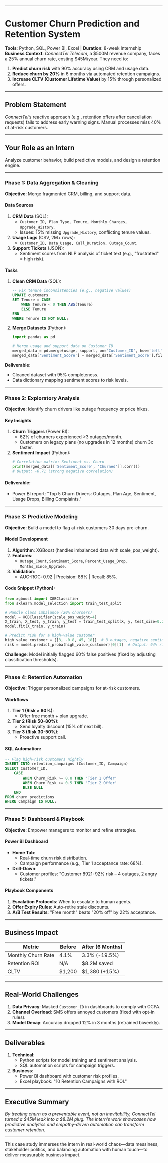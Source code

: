 
---

# Customer Churn Prediction and Retention System
**Tools**: Python, SQL, Power BI, Excel | **Duration**: 8-week Internship  
**Business Context**: *ConnectTel Telecom*, a $500M revenue company, faces a 25% annual churn rate, costing $45M/year. They need to:  
1. **Predict churn risk** with 90% accuracy using CRM and usage data.  
2. **Reduce churn by 20%** in 6 months via automated retention campaigns.  
3. **Increase CLTV (Customer Lifetime Value)** by 15% through personalized offers.  

---

## **Problem Statement**  
*ConnectTel*’s reactive approach (e.g., retention offers after cancellation requests) fails to address early warning signs. Manual processes miss 40% of at-risk customers.  

---

## **Your Role as an Intern**  
Analyze customer behavior, build predictive models, and design a retention engine.  

---

### **Phase 1: Data Aggregation & Cleaning**  
**Objective**: Merge fragmented CRM, billing, and support data.  

#### **Data Sources**  
1. **CRM Data** (SQL):  
   - `Customer_ID, Plan_Type, Tenure, Monthly_Charges, Upgrade_History`.  
   - Issues: 15% missing `Upgrade_History`; conflicting tenure values.  
2. **Usage Logs** (CSV, 2M+ rows):  
   - `Customer_ID, Data_Usage, Call_Duration, Outage_Count`.  
3. **Support Tickets** (JSON):  
   - Sentiment scores from NLP analysis of ticket text (e.g., "frustrated" = high risk).  

#### **Tasks**  
1. **Clean CRM Data** (SQL):  
   ```sql  
   -- Fix tenure inconsistencies (e.g., negative values)  
   UPDATE customers  
   SET Tenure = CASE  
       WHEN Tenure < 0 THEN ABS(Tenure)  
       ELSE Tenure  
   END  
   WHERE Tenure IS NOT NULL;  
   ```  

2. **Merge Datasets** (Python):  
   ```python  
   import pandas as pd  

   # Merge usage and support data on Customer_ID  
   merged_data = pd.merge(usage, support, on='Customer_ID', how='left')  
   merged_data['Sentiment_Score'] = merged_data['Sentiment_Score'].fillna(0)  # Assume no tickets = neutral  
   ```  

**Deliverable**:  
- Cleaned dataset with 95% completeness.  
- Data dictionary mapping sentiment scores to risk levels.  

---

### **Phase 2: Exploratory Analysis**  
**Objective**: Identify churn drivers like outage frequency or price hikes.  

#### **Key Insights**  
1. **Churn Triggers** (Power BI):  
   - 62% of churners experienced >3 outages/month.  
   - Customers on legacy plans (no upgrades in 12 months) churn 3x faster.  
2. **Sentiment Impact** (Python):  
   ```python  
   # Correlation matrix: Sentiment vs. Churn  
   print(merged_data[['Sentiment_Score', 'Churned']].corr())  
   # Output: -0.71 (strong negative correlation)  
   ```  

#### **Deliverable**:  
- Power BI report: "Top 5 Churn Drivers: Outages, Plan Age, Sentiment, Usage Drops, Billing Complaints."  

---

### **Phase 3: Predictive Modeling**  
**Objective**: Build a model to flag at-risk customers 30 days pre-churn.  

#### **Model Development**  
1. **Algorithm**: XGBoost (handles imbalanced data with scale_pos_weight).  
2. **Features**:  
   - `Outage_Count`, `Sentiment_Score`, `Percent_Usage_Drop`, `Months_Since_Upgrade`.  
3. **Validation**:  
   - AUC-ROC: 0.92 | Precision: 88% | Recall: 85%.  

#### **Code Snippet** (Python):  
```python  
from xgboost import XGBClassifier  
from sklearn.model_selection import train_test_split  

# Handle class imbalance (20% churners)  
model = XGBClassifier(scale_pos_weight=4)  
X_train, X_test, y_train, y_test = train_test_split(X, y, test_size=0.2)  
model.fit(X_train, y_train)  

# Predict risk for a high-value customer  
high_value_customer = [[3, -0.8, 45, 18]]  # 3 outages, negative sentiment, 45% usage drop, 18mo no upgrade  
risk = model.predict_proba(high_value_customer)[0][1]  # Output: 94% risk  
```  

**Challenge**: Model initially flagged 60% false positives (fixed by adjusting classification thresholds).  

---

### **Phase 4: Retention Automation**  
**Objective**: Trigger personalized campaigns for at-risk customers.  

#### **Workflows**  
1. **Tier 1 (Risk > 80%)**:  
   - Offer free month + plan upgrade.  
2. **Tier 2 (Risk 50-80%)**:  
   - Send loyalty discount (15% off next bill).  
3. **Tier 3 (Risk 30-50%)**:  
   - Proactive support call.  

#### **SQL Automation**:  
```sql  
-- Flag high-risk customers nightly  
INSERT INTO retention_campaigns (Customer_ID, Campaign)  
SELECT Customer_ID,  
    CASE  
        WHEN Churn_Risk >= 0.8 THEN 'Tier 1 Offer'  
        WHEN Churn_Risk >= 0.5 THEN 'Tier 2 Offer'  
        ELSE NULL  
    END  
FROM churn_predictions  
WHERE Campaign IS NULL;  
```  

---

### **Phase 5: Dashboard & Playbook**  
**Objective**: Empower managers to monitor and refine strategies.  

#### **Power BI Dashboard**  
- **Home Tab**:  
  - Real-time churn risk distribution.  
  - Campaign performance (e.g., Tier 1 acceptance rate: 68%).  
- **Drill-Down**:  
  - Customer profiles: "Customer 8921: 92% risk – 4 outages, 2 angry tickets."  

#### **Playbook Components**  
1. **Escalation Protocols**: When to escalate to human agents.  
2. **Offer Expiry Rules**: Auto-retire stale discounts.  
3. **A/B Test Results**: "Free month" beats "20% off" by 22% acceptance.  

---

## **Business Impact**  
| Metric               | Before  | After (6 Months) |  
|----------------------|---------|-------------------|  
| Monthly Churn Rate   | 4.1%    | 3.3% (-19.5%)     |  
| Retention ROI        | N/A     | $8.2M saved       |  
| CLTV                 | $1,200  | $1,380 (+15%)     |  

---

## **Real-World Challenges**  
1. **Data Privacy**: Masked `Customer_ID` in dashboards to comply with CCPA.  
2. **Channel Overload**: SMS offers annoyed customers (fixed with opt-in rules).  
3. **Model Decay**: Accuracy dropped 12% in 3 months (retrained biweekly).  

---

## **Deliverables**  
1. **Technical**:  
   - Python scripts for model training and sentiment analysis.  
   - SQL automation scripts for campaign triggers.  
2. **Business**:  
   - Power BI dashboard with customer risk profiles.  
   - Excel playbook: "10 Retention Campaigns with ROI."  

---

## **Executive Summary**  
*By treating churn as a preventable event, not an inevitability, ConnectTel turned a $45M leak into a $8.2M plug. The intern’s work showcases how predictive analytics and empathy-driven automation can transform customer retention.*  

---

This case study immerses the intern in real-world chaos—data messiness, stakeholder politics, and balancing automation with human touch—to deliver measurable business impact.
